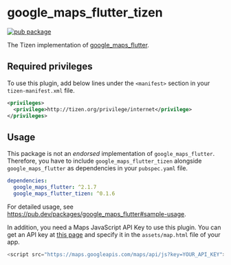 # google_maps_flutter_tizen

[![pub package](https://img.shields.io/pub/v/google_maps_flutter_tizen.svg)](https://pub.dev/packages/google_maps_flutter_tizen)

The Tizen implementation of [google_maps_flutter](https://pub.dev/packages/google_maps_flutter).

## Required privileges

To use this plugin, add below lines under the `<manifest>` section in your `tizen-manifest.xml` file.

```xml
<privileges>
  <privilege>http://tizen.org/privilege/internet</privilege>
</privileges>
```

## Usage

This package is not an _endorsed_ implementation of `google_maps_flutter`. Therefore, you have to include `google_maps_flutter_tizen` alongside `google_maps_flutter` as dependencies in your `pubspec.yaml` file.

```yaml
dependencies:
  google_maps_flutter: ^2.1.7
  google_maps_flutter_tizen: ^0.1.6
```

For detailed usage, see https://pub.dev/packages/google_maps_flutter#sample-usage.

In addition, you need a Maps JavaScript API Key to use this plugin. You can get an API key at [this page](https://developers.google.com/maps/documentation/javascript/get-api-key) and specify it in the `assets/map.html` file of your app.

```js
<script src="https://maps.googleapis.com/maps/api/js?key=YOUR_API_KEY">
```
